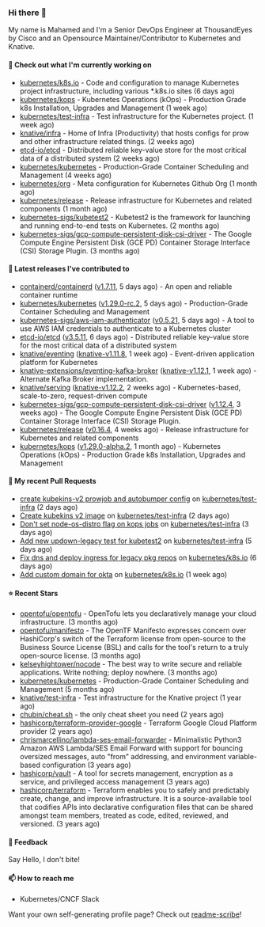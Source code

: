 ### Hi there 👋

My name is Mahamed and I'm a Senior DevOps Engineer at ThousandEyes by Cisco and an Opensource Maintainer/Contributor to Kubernetes and Knative.

#### 👷 Check out what I'm currently working on

- [kubernetes/k8s.io](https://github.com/kubernetes/k8s.io) - Code and configuration to manage Kubernetes project infrastructure, including various *.k8s.io sites (6 days ago)
- [kubernetes/kops](https://github.com/kubernetes/kops) - Kubernetes Operations (kOps) - Production Grade k8s Installation, Upgrades and Management (1 week ago)
- [kubernetes/test-infra](https://github.com/kubernetes/test-infra) - Test infrastructure for the Kubernetes project. (1 week ago)
- [knative/infra](https://github.com/knative/infra) - Home of Infra (Productivity) that hosts configs for prow and other infrastructure related things. (2 weeks ago)
- [etcd-io/etcd](https://github.com/etcd-io/etcd) - Distributed reliable key-value store for the most critical data of a distributed system (2 weeks ago)
- [kubernetes/kubernetes](https://github.com/kubernetes/kubernetes) - Production-Grade Container Scheduling and Management (4 weeks ago)
- [kubernetes/org](https://github.com/kubernetes/org) - Meta configuration for Kubernetes Github Org (1 month ago)
- [kubernetes/release](https://github.com/kubernetes/release) - Release infrastructure for Kubernetes and related components (1 month ago)
- [kubernetes-sigs/kubetest2](https://github.com/kubernetes-sigs/kubetest2) - Kubetest2 is the framework for launching and running end-to-end tests on Kubernetes. (2 months ago)
- [kubernetes-sigs/gcp-compute-persistent-disk-csi-driver](https://github.com/kubernetes-sigs/gcp-compute-persistent-disk-csi-driver) - The Google Compute Engine Persistent Disk (GCE PD) Container Storage Interface (CSI) Storage Plugin. (3 months ago)

#### 🔭 Latest releases I've contributed to

- [containerd/containerd](https://github.com/containerd/containerd) ([v1.7.11](https://github.com/containerd/containerd/releases/tag/v1.7.11), 5 days ago) - An open and reliable container runtime
- [kubernetes/kubernetes](https://github.com/kubernetes/kubernetes) ([v1.29.0-rc.2](https://github.com/kubernetes/kubernetes/releases/tag/v1.29.0-rc.2), 5 days ago) - Production-Grade Container Scheduling and Management
- [kubernetes-sigs/aws-iam-authenticator](https://github.com/kubernetes-sigs/aws-iam-authenticator) ([v0.5.21](https://github.com/kubernetes-sigs/aws-iam-authenticator/releases/tag/v0.5.21), 5 days ago) - A tool to use AWS IAM credentials to authenticate to a Kubernetes cluster
- [etcd-io/etcd](https://github.com/etcd-io/etcd) ([v3.5.11](https://github.com/etcd-io/etcd/releases/tag/v3.5.11), 6 days ago) - Distributed reliable key-value store for the most critical data of a distributed system
- [knative/eventing](https://github.com/knative/eventing) ([knative-v1.11.8](https://github.com/knative/eventing/releases/tag/knative-v1.11.8), 1 week ago) - Event-driven application platform for Kubernetes
- [knative-extensions/eventing-kafka-broker](https://github.com/knative-extensions/eventing-kafka-broker) ([knative-v1.12.1](https://github.com/knative-extensions/eventing-kafka-broker/releases/tag/knative-v1.12.1), 1 week ago) - Alternate Kafka Broker implementation.
- [knative/serving](https://github.com/knative/serving) ([knative-v1.12.2](https://github.com/knative/serving/releases/tag/knative-v1.12.2), 2 weeks ago) - Kubernetes-based, scale-to-zero, request-driven compute
- [kubernetes-sigs/gcp-compute-persistent-disk-csi-driver](https://github.com/kubernetes-sigs/gcp-compute-persistent-disk-csi-driver) ([v1.12.4](https://github.com/kubernetes-sigs/gcp-compute-persistent-disk-csi-driver/releases/tag/v1.12.4), 3 weeks ago) - The Google Compute Engine Persistent Disk (GCE PD) Container Storage Interface (CSI) Storage Plugin.
- [kubernetes/release](https://github.com/kubernetes/release) ([v0.16.4](https://github.com/kubernetes/release/releases/tag/v0.16.4), 4 weeks ago) - Release infrastructure for Kubernetes and related components
- [kubernetes/kops](https://github.com/kubernetes/kops) ([v1.29.0-alpha.2](https://github.com/kubernetes/kops/releases/tag/v1.29.0-alpha.2), 1 month ago) - Kubernetes Operations (kOps) - Production Grade k8s Installation, Upgrades and Management

#### 🔨 My recent Pull Requests

- [create kubekins-v2 prowjob and autobumper config](https://github.com/kubernetes/test-infra/pull/31429) on [kubernetes/test-infra](https://github.com/kubernetes/test-infra) (2 days ago)
- [Create kubekins v2 image](https://github.com/kubernetes/test-infra/pull/31421) on [kubernetes/test-infra](https://github.com/kubernetes/test-infra) (2 days ago)
- [Don&#39;t set node-os-distro flag on kops jobs](https://github.com/kubernetes/test-infra/pull/31418) on [kubernetes/test-infra](https://github.com/kubernetes/test-infra) (3 days ago)
- [Add new updown-legacy test for kubetest2](https://github.com/kubernetes/test-infra/pull/31406) on [kubernetes/test-infra](https://github.com/kubernetes/test-infra) (5 days ago)
- [Fix dns and deploy ingress for legacy pkg repos](https://github.com/kubernetes/k8s.io/pull/6173) on [kubernetes/k8s.io](https://github.com/kubernetes/k8s.io) (6 days ago)
- [Add custom domain for okta](https://github.com/kubernetes/k8s.io/pull/6146) on [kubernetes/k8s.io](https://github.com/kubernetes/k8s.io) (1 week ago)

#### ⭐ Recent Stars

- [opentofu/opentofu](https://github.com/opentofu/opentofu) - OpenTofu lets you declaratively manage your cloud infrastructure. (3 months ago)
- [opentofu/manifesto](https://github.com/opentofu/manifesto) - The OpenTF Manifesto expresses concern over HashiCorp&#39;s switch of the Terraform license from open-source to the Business Source License (BSL) and calls for the tool&#39;s return to a truly open-source license. (3 months ago)
- [kelseyhightower/nocode](https://github.com/kelseyhightower/nocode) - The best way to write secure and reliable applications. Write nothing; deploy nowhere. (3 months ago)
- [kubernetes/kubernetes](https://github.com/kubernetes/kubernetes) - Production-Grade Container Scheduling and Management (5 months ago)
- [knative/test-infra](https://github.com/knative/test-infra) - Test infrastructure for the Knative project (1 year ago)
- [chubin/cheat.sh](https://github.com/chubin/cheat.sh) - the only cheat sheet you need (2 years ago)
- [hashicorp/terraform-provider-google](https://github.com/hashicorp/terraform-provider-google) - Terraform Google Cloud Platform provider (2 years ago)
- [chrismarcellino/lambda-ses-email-forwarder](https://github.com/chrismarcellino/lambda-ses-email-forwarder) - Minimalistic Python3 Amazon AWS Lambda/SES Email Forward with support for bouncing oversized messages, auto &#34;from&#34; addressing, and environment variable-based configuration (3 years ago)
- [hashicorp/vault](https://github.com/hashicorp/vault) - A tool for secrets management, encryption as a service, and privileged access management (3 years ago)
- [hashicorp/terraform](https://github.com/hashicorp/terraform) - Terraform enables you to safely and predictably create, change, and improve infrastructure. It is a source-available tool that codifies APIs into declarative configuration files that can be shared amongst team members, treated as code, edited, reviewed, and versioned. (3 years ago)

#### 💬 Feedback

Say Hello, I don't bite!

#### 📫 How to reach me

- Kubernetes/CNCF Slack

Want your own self-generating profile page? Check out [readme-scribe](https://github.com/muesli/readme-scribe)!


